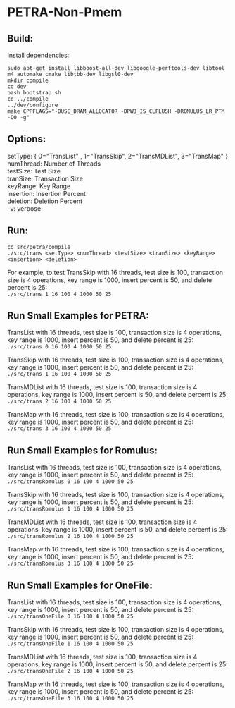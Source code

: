 # PETRA-Non-Pmem
## Build:
Install dependencies:

`sudo apt-get install libboost-all-dev libgoogle-perftools-dev libtool m4 automake cmake libtbb-dev libgsl0-dev` <br />
`mkdir compile` <br />
`cd dev` <br />
`bash bootstrap.sh` <br />
`cd ../compile` <br />
`../dev/configure` <br />
`make CPPFLAGS="-DUSE_DRAM_ALLOCATOR -DPWB_IS_CLFLUSH -DROMULUS_LR_PTM -O0 -g"` <br />

## Options:
setType: { 0="TransList" , 1="TransSkip", 2="TransMDList", 3="TransMap" } <br />
numThread: Number of Threads <br />
testSize: Test Size <br />
tranSize: Transaction Size <br />
keyRange: Key Range <br />
insertion: Insertion Percent <br />
deletion: Deletion Percent <br />
-v: verbose <br />

## Run:
`cd src/petra/compile` <br />
`./src/trans <setType> <numThread> <testSize> <tranSize> <keyRange> <insertion> <deletion>` 

For example, to test TransSkip with 16 threads, test size is 100, transaction size is 4 operations, key range is 1000, insert percent is 50, and delete percent is 25: <br />
`./src/trans 1 16 100 4 1000 50 25`

## Run Small Examples for PETRA:
TransList with 16 threads, test size is 100, transaction size is 4 operations, key range is 1000, insert percent is 50, and delete percent is 25: <br />
`./src/trans 0 16 100 4 1000 50 25` <br />

TransSkip with 16 threads, test size is 100, transaction size is 4 operations, key range is 1000, insert percent is 50, and delete percent is 25: <br />
`./src/trans 1 16 100 4 1000 50 25` <br />

TransMDList with 16 threads, test size is 100, transaction size is 4 operations, key range is 1000, insert percent is 50, and delete percent is 25: <br />
`./src/trans 2 16 100 4 1000 50 25` <br />

TransMap with 16 threads, test size is 100, transaction size is 4 operations, key range is 1000, insert percent is 50, and delete percent is 25: <br />
`./src/trans 3 16 100 4 1000 50 25` <br />

## Run Small Examples for Romulus:
TransList with 16 threads, test size is 100, transaction size is 4 operations, key range is 1000, insert percent is 50, and delete percent is 25: <br />
`./src/transRomulus 0 16 100 4 1000 50 25` <br />

TransSkip with 16 threads, test size is 100, transaction size is 4 operations, key range is 1000, insert percent is 50, and delete percent is 25: <br />
`./src/transRomulus 1 16 100 4 1000 50 25` <br />

TransMDList with 16 threads, test size is 100, transaction size is 4 operations, key range is 1000, insert percent is 50, and delete percent is 25: <br />
`./src/transRomulus 2 16 100 4 1000 50 25` <br />

TransMap with 16 threads, test size is 100, transaction size is 4 operations, key range is 1000, insert percent is 50, and delete percent is 25: <br />
`./src/transRomulus 3 16 100 4 1000 50 25` <br />

## Run Small Examples for OneFile:
TransList with 16 threads, test size is 100, transaction size is 4 operations, key range is 1000, insert percent is 50, and delete percent is 25: <br />
`./src/transOneFile 0 16 100 4 1000 50 25` <br />

TransSkip with 16 threads, test size is 100, transaction size is 4 operations, key range is 1000, insert percent is 50, and delete percent is 25: <br />
`./src/transOneFile 1 16 100 4 1000 50 25` <br />

TransMDList with 16 threads, test size is 100, transaction size is 4 operations, key range is 1000, insert percent is 50, and delete percent is 25: <br />
`./src/transOneFile 2 16 100 4 1000 50 25` <br />

TransMap with 16 threads, test size is 100, transaction size is 4 operations, key range is 1000, insert percent is 50, and delete percent is 25: <br />
`./src/transOneFile 3 16 100 4 1000 50 25` <br />
